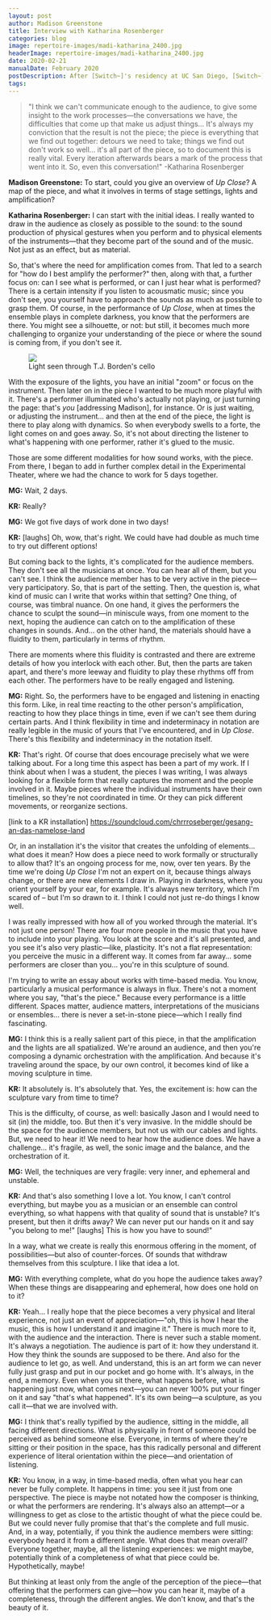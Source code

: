 ```yaml
---
layout: post
author: Madison Greenstone
title: Interview with Katharina Rosenberger
categories: blog
image: repertoire-images/madi-katharina_2400.jpg
headerImage: repertoire-images/madi-katharina_2400.jpg
date: 2020-02-21
manualDate: February 2020
postDescription: After [Switch~]'s residency at UC San Diego, [Switch~] clarinetist Madison Greenstone sat down with Katharina Rosenberger to talk about her artistic projects, her piece <em>Up Close</em>, and her collaborative time with us. Enjoy part 1 of this 2-part interview!
tags:
---
```


> "I think we can't communicate enough to the audience, to give some insight to the work processes—the conversations we have, the difficulties that come up that make us adjust things... It's always my conviction that the result is not the piece; the piece is everything that we find out together: detours we need to take; things we find out don't work so well… it's all part of the piece, so to document this is really vital. Every iteration afterwards bears a mark of the process that went into it. So, even this conversation!"
> -Katharina Rosenberger

**Madison Greenstone:** To start, could you give an overview of *Up Close*? A map of the piece, and what it involves in terms of stage settings, lights and amplification?

**Katharina Rosenberger:** I can start with the initial ideas. I really wanted to draw in the audience as closely as possible to the sound: to the sound production of physical gestures when you perform and to physical elements of the instruments—that they become part of the sound and of the music. Not just as an effect, but as material.

So, that's where the need for amplification comes from. That led to a search for "how do I best amplify the performer?" then, along with that, a further focus on: can I see what is performed, or can I just hear what is performed? There is a certain intensity if you listen to acousmatic music; since you don't see, you yourself have to approach the sounds as much as possible to grasp them. Of course, in the performance of *Up Close*, when at times the ensemble plays in complete darkness, you know that the performers are there. You might see a silhouette, or not: but still, it becomes much more challenging to organize your understanding of the piece or where the sound is coming from, if you don't see it.

<div class="col-sm-6 mx-auto">
  <figure class="figure">
    <img src="{{ site.images }}/repertoire-images/cello-light_2400.jpg" class="figure-img img-fluid">
    <figcaption class="figure-caption">Light seen through T.J. Borden's cello</figcaption>
  </figure>
</div>

With the exposure of the lights, you have an initial "zoom" or focus on the instrument. Then later on in the piece I wanted to be much more playful with it. There's a performer illuminated who's actually not playing, or just turning the page: that's *you* [addressing Madison], for instance. Or is just waiting, or adjusting the instrument... and then at the end of the piece, the light is there to play along with dynamics. So when everybody swells to a forte, the light comes on and goes away. So, it's not about directing the listener to what's happening with one performer, rather it's glued to the music.

Those are some different modalities for how sound works, with the piece. From there, I began to add in further complex detail in the Experimental Theater, where we had the chance to work for 5 days together.

**MG:** Wait, 2 days.

**KR:** Really?

**MG:** We got five days of work done in two days!

**KR:** [laughs] Oh, wow, that's right. We could have had double as much time to try out different options!

But coming back to the lights, it's complicated for the audience members.  They don't see all the musicians at once. You can hear all of them, but you can't see. I think the audience member has to be very active in the piece—very participatory. So, that is part of the setting. Then, the question is, what kind of music can I write that works within that setting? One thing, of course, was timbral nuance. On one hand, it gives the performers the chance to sculpt the sound—in miniscule ways, from one moment to the next, hoping the audience can catch on to the amplification of these changes in sounds. And… on the other hand, the materials should have a fluidity to them, particularly in terms of rhythm.

There are moments where this fluidity is contrasted and there are extreme details of how you interlock with each other. But, then the parts are taken apart, and there's more leeway and fluidity to play these rhythms off from each other.  The performers have to be really engaged and listening.

**MG:** Right. So, the performers have to be engaged and listening in enacting this form. Like, in real time reacting to the other person's amplification, reacting to how they place things in time, even if we can't see them during certain parts. And I think flexibility in time and indeterminacy in notation are really legible in the music of yours that I've encountered, and in *Up Close*. There's this flexibility and indeterminacy in the notation itself.

**KR:** That's right. Of course that does encourage precisely what we were talking about. For a long time this aspect has been a part of my work. If I think about when I was a student, the pieces I was writing, I was always looking for a flexible form that really captures the moment and the people involved in it. Maybe pieces where the individual instruments have their own timelines, so they're not coordinated in time. Or they can pick different movements, or reorganize sections.

[link to a KR installation]
https://soundcloud.com/chrrroseberger/gesang-an-das-namelose-land

Or, in an installation it's the visitor that creates the unfolding of elements… what does it mean? How does a piece need to work formally or structurally to allow that? It's an ongoing process for me, now, over ten years. By the time we're doing *Up Close* I'm not an expert on it, because things always change, or there are new elements I draw in. Playing in darkness, where you orient yourself by your ear, for example. It's always new territory, which I'm scared of ­– but I'm so drawn to it. I think I could not just re-do things I know well.

I was really impressed with how all of you worked through the material. It's not just one person! There are four more people in the music that you have to include into your playing. You look at the score and it's all presented, and you see it's also very plastic—like, plasticity. It's not a flat representation: you perceive the music in a different way. It comes from far away… some performers are closer than you… you're in this sculpture of sound.

I'm trying to write an essay about works with time-based media. You know, particularly a musical performance is always in flux. There's not a moment where you say, "that's the piece." Because every performance is a little different. Spaces matter, audience matters, interpretations of the musicians or ensembles… there is never a set-in-stone piece—which I really find fascinating.

**MG:** I think this is a really salient part of this piece, in that the amplification and the lights are all spatialized. We're around an audience, and then you're composing a dynamic orchestration with the amplification. And because it's traveling around the space, by our own control, it becomes kind of like a moving sculpture in time.

**KR:** It absolutely is. It's absolutely that. Yes, the excitement is: how can the sculpture vary from time to time?

This is the difficulty, of course, as well: basically Jason and I would need to sit (in) the middle, too. But then it's very invasive. In the middle should be the space for the audience members, but not us with our cables and lights. But, we need to hear it! We need to hear how the audience does. We have a challenge… it's fragile, as well, the sonic image and the balance, and the orchestration of it.

**MG:** Well, the techniques are very fragile: very inner, and ephemeral and unstable.

**KR:** And that's also something I love a lot. You know, I can't control everything, but maybe you as a musician or an ensemble can control everything, so what happens with that quality of sound that is unstable? It's present, but then it drifts away? We can never put our hands on it and say "you belong to me!" [laughs] This is how you have to sound!"

In a way, what we create is really this enormous offering in the moment, of possibilities—but also of counter-forces. Of sounds that withdraw themselves from this sculpture. I like that idea a lot.

**MG:** With everything complete, what do you hope the audience takes away? When these things are disappearing and ephemeral, how does one hold on to it?

**KR:** Yeah… I really hope that the piece becomes a very physical and literal experience, not just an event of appreciation—"oh, this is how I hear the music, this is how I understand it and imagine it." There is much more to it, with the audience and the interaction. There is never such a stable moment. It's always a negotiation. The audience is part of it: how they understand it. How they think the sounds are supposed to be there. And also for the audience to let go, as well. And understand, this is an art form we can never fully just grasp and put in our pocket and go home with. It's always, in the end, a memory. Even when you sit there, what happens before, what is happening just now, what comes next—you can never 100% put your finger on it and say "that's what happened". It's its own being—a sculpture, as you call it—that we are involved with.

**MG:** I think that's really typified by the audience, sitting in the middle, all facing different directions. What is physically in front of someone could be perceived as behind someone else. Everyone, in terms of where they're sitting or their position in the space, has this radically personal and different experience of literal orientation within the piece—and orientation of listening.

**KR:** You know, in a way, in time-based media, often what you hear can never be fully complete. It happens in time: you see it just from one perspective. The piece is maybe not notated how the composer is thinking, or what the performers are rendering. It's always also an attempt—or a willingness to get as close to the artistic thought of what the piece could be. But we could never fully promise that that's the complete and full music. And, in a way, potentially, if you think the audience members were sitting: everybody heard it from a different angle. What does that mean overall? Everyone together, maybe, all the listening experiences: we might maybe, potentially think of a completeness of what that piece could be. Hypothetically, maybe!

But thinking at least only from the angle of the perception of the piece—that offering that the performers can give—how you can hear it, maybe of a completeness, through the different angles. We don't know, and that's the beauty of it.
